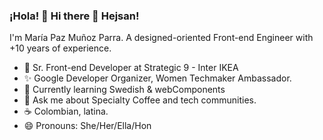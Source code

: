 ### ¡Hola! 👋 Hi there 👋 Hejsan!
I'm María Paz Muñoz Parra.
A designed-oriented Front-end Engineer with +10 years of experience.

- 🔭 Sr. Front-end Developer at Strategic 9 - Inter IKEA
- ✨ Google Developer Organizer, Women Techmaker Ambassador.
- 🌱 Currently learning Swedish & webComponents
- 💬 Ask me about Specialty Coffee and tech communities.
- ☕ Colombian, latina.
- 😄 Pronouns: She/Her/Ella/Hon

<!--
**mariapazmp/mariapazmp** is a ✨ _special_ ✨ repository because its `README.md` (this file) appears on your GitHub profile.

Here are some ideas to get you started:

...

- 👯 I’m looking to collaborate on ...
- 🤔 I’m looking for help with ...
- 💬 Ask me about ...
- 📫 How to reach me: ...
- 😄 Pronouns: ...
- ⚡ Fun fact: ...
-->
